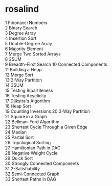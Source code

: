 # rosalind
1	Fibonacci Numbers	
2	Binary Search	
3	Degree Array	
4	Insertion Sort	
5	Double-Degree Array		 
6	Majority Element		 
7	Merge Two Sorted Arrays			 
8	2SUM			 
9	Breadth-First Search
10	Connected Components	
11	Building a Heap	 
12	Merge Sort	 
13	2-Way Partition		 
14	3SUM		 
15	Testing Bipartiteness	
16	Testing Acyclicity	 
17	Dijkstra's Algorithm	 
18	Heap Sort	 
19	Counting Inversions	
20	3-Way Partition		 
21	Square in a Graph		 
22	Bellman-Ford Algorithm		 
23	Shortest Cycle Through a Given Edge	 
24	Median		 
25	Partial Sort		 
26	Topological Sorting		 
27	Hamiltonian Path in DAG		 
28	Negative Weight Cycle	
29	Quick Sort	
30	Strongly Connected Components	 
31	2-Satisfiability	
32	Semi-Connected Graph	
33	Shortest Paths in DAG
